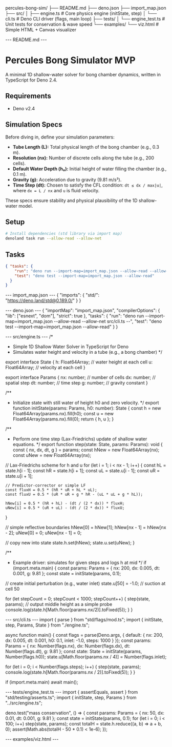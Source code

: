 percules-bong-sim/
├── README.md
├── deno.json
├── import_map.json
├── src/
│   ├── engine.ts      # Core physics engine (initState, step)
│   └── cli.ts         # Deno CLI driver (flags, main loop)
├── tests/
│   └── engine_test.ts # Unit tests for conservation & wave speed
└── examples/
    └── viz.html       # Simple HTML + Canvas visualizer

--- README.md ---
# Percules Bong Simulator MVP

A minimal 1D shallow-water solver for bong chamber dynamics, written in TypeScript for Deno 2.4.

## Requirements
- Deno v2.4

## Simulation Specs
Before diving in, define your simulation parameters:

- **Tube Length (L):** Total physical length of the bong chamber (e.g., 0.3 m).
- **Resolution (nx):** Number of discrete cells along the tube (e.g., 200 cells).
- **Default Water Depth (h₀):** Initial height of water filling the chamber (e.g., 0.1 m).
- **Gravity (g):** Acceleration due to gravity (9.81 m/s²).
- **Time Step (dt):** Chosen to satisfy the CFL condition: `dt ≤ dx / max|u|`, where `dx = L / nx` and `u` is fluid velocity.

These specs ensure stability and physical plausibility of the 1D shallow-water model.

## Setup
```bash
# Install dependencies (std library via import map)
denoland task run --allow-read --allow-net
```

## Tasks
```json
{ "tasks": { 
    "run": "deno run --import-map=import_map.json --allow-read --allow-net src/cli.ts --",  
    "test": "deno test --import-map=import_map.json --allow-read" 
  }
}
```

--- import_map.json ---
{
  "imports": {
    "std/": "https://deno.land/std@0.189.0/"
  }
}

--- deno.json ---
{
  "importMap": "import_map.json",
  "compilerOptions": {
    "lib": ["esnext", "dom"],
    "strict": true
  },
  "tasks": {
    "run": "deno run --import-map=import_map.json --allow-read --allow-net src/cli.ts --",
    "test": "deno test --import-map=import_map.json --allow-read"
  }
}

--- src/engine.ts ---
/*
 * Simple 1D Shallow Water Solver in TypeScript for Deno
 * Simulates water height and velocity in a tube (e.g., a bong chamber)
 */

export interface State {
  h: Float64Array;    // water height at each cell
  u: Float64Array;    // velocity at each cell
}

export interface Params {
  nx: number;         // number of cells
  dx: number;         // spatial step
  dt: number;         // time step
  g: number;          // gravity constant
}

/**
 * Initialize state with still water of height h0 and zero velocity.
 */
export function initState(params: Params, h0: number): State {
  const h = new Float64Array(params.nx).fill(h0);
  const u = new Float64Array(params.nx).fill(0);
  return { h, u };
}

/**
 * Perform one time step (Lax-Friedrichs) update of shallow water equations.
 */
export function step(state: State, params: Params): void {
  const { nx, dx, dt, g } = params;
  const hNew = new Float64Array(nx);
  const uNew = new Float64Array(nx);

  // Lax-Friedrichs scheme for h and u
  for (let i = 1; i < nx - 1; i++) {
    const hL = state.h[i - 1];
    const hR = state.h[i + 1];
    const uL = state.u[i - 1];
    const uR = state.u[i + 1];

    // Predictor-corrector or simple LF
    const fluxH = 0.5 * (hR * uR + hL * uL);
    const fluxU = 0.5 * (uR * uR + g * hR - (uL * uL + g * hL));

    hNew[i] = 0.5 * (hR + hL) - (dt / (2 * dx)) * fluxH;
    uNew[i] = 0.5 * (uR + uL) - (dt / (2 * dx)) * fluxU;
  }

  // simple reflective boundaries
  hNew[0] = hNew[1];
  hNew[nx - 1] = hNew[nx - 2];
  uNew[0] = 0;
  uNew[nx - 1] = 0;

  // copy new into state
  state.h.set(hNew);
  state.u.set(uNew);
}

/**
 * Example driver: simulates for given steps and logs h at mid
 */
if (import.meta.main) {
  const params: Params = { nx: 200, dx: 0.005, dt: 0.001, g: 9.81 };
  const state = initState(params, 0.1);

  // create initial perturbation (e.g., water inlet)
  state.u[50] = -1.0;  // suction at cell 50

  for (let stepCount = 0; stepCount < 1000; stepCount++) {
    step(state, params);
    // output middle height as a simple probe
    console.log(state.h[Math.floor(params.nx/2)].toFixed(5));
  }
}


--- src/cli.ts ---
import { parse } from "std/flags/mod.ts";
import { initState, step, Params, State } from "./engine.ts";

async function main() {
  const flags = parse(Deno.args, {
    default: { nx: 200, dx: 0.005, dt: 0.001, h0: 0.1, inlet: -1.0, steps: 1000 }
  });
  const params: Params = { nx: Number(flags.nx), dx: Number(flags.dx), dt: Number(flags.dt), g: 9.81 };
  const state: State = initState(params, Number(flags.h0));
  state.u[Math.floor(params.nx / 4)] = Number(flags.inlet);

  for (let i = 0; i < Number(flags.steps); i++) {
    step(state, params);
    console.log(state.h[Math.floor(params.nx / 2)].toFixed(5));
  }
}

if (import.meta.main) await main();

--- tests/engine_test.ts ---
import { assertEquals, assert } from "std/testing/asserts.ts";
import { initState, step, Params } from "../src/engine.ts";

deno.test("mass conservation", () => {
  const params: Params = { nx: 50, dx: 0.01, dt: 0.001, g: 9.81 };
  const state = initState(params, 0.1);
  for (let i = 0; i < 100; i++) step(state, params);
  const totalH = state.h.reduce((a, b) => a + b, 0);
  assert(Math.abs(totalH - 50 * 0.1) < 1e-6);
});

--- examples/viz.html ---
<!DOCTYPE html>
<html lang="en">
<head><meta charset="UTF-8"/><title>Bong Sim Viz</title></head>
<body>
  <canvas id="canvas" width="600" height="200"></canvas>
  <script type="module">
    import { initState, step, Params } from "../src/engine.ts";
    const canvas = document.getElementById("canvas");
    const ctx = canvas.getContext("2d");

    const params: Params = { nx: 200, dx: 0.005, dt: 0.001, g: 9.81 };
    const state = initState(params, 0.1);
    state.u[Math.floor(params.nx/4)] = -1.0;

    function draw() {
      step(state, params);
      ctx.clearRect(0, 0, canvas.width, canvas.height);
      ctx.beginPath();
      state.h.forEach((h, i) => {
        const x = (i / params.nx) * canvas.width;
        const y = canvas.height - h * canvas.height;
        ctx.lineTo(x, y);
      });
      ctx.stroke();
      requestAnimationFrame(draw);
    }
    draw();
  </script>
</body>
</html>
